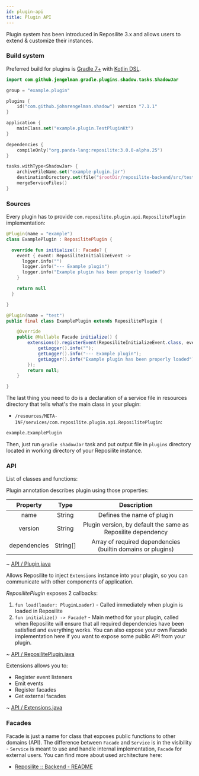 ```yaml
---
id: plugin-api
title: Plugin API
---
```


Plugin system has been introduced in Reposilite 3.x and allows users to extend & customize their instances.

### Build system
Preferred build for plugins is [Gradle 7+](https://gradle.org/) with [Kotlin DSL](https://docs.gradle.org/current/userguide/kotlin_dsl.html). 

```kotlin
import com.github.jengelman.gradle.plugins.shadow.tasks.ShadowJar

group = "example.plugin"

plugins {
    id("com.github.johnrengelman.shadow") version "7.1.1"
}

application {
    mainClass.set("example.plugin.TestPluginKt")
}

dependencies {
    compileOnly("org.panda-lang:reposilite:3.0.0-alpha.25")
}

tasks.withType<ShadowJar> {
    archiveFileName.set("example-plugin.jar")
    destinationDirectory.set(file("$rootDir/reposilite-backend/src/test/workspace/plugins"))
    mergeServiceFiles()
}
```

### Sources

Every plugin has to provide `com.reposilite.plugin.api.ReposilitePlugin` implementation:

<CodeVariants>
  <CodeVariant name="example.plugin.TestPlugin.kt (Kotlin)">

```kotlin
@Plugin(name = "example")
class ExamplePlugin : ReposilitePlugin {

  override fun initialize(): Facade? {
    event { event: ReposiliteInitializeEvent ->
      logger.info("")
      logger.info("--- Example plugin")
      logger.info("Example plugin has been properly loaded")
    }

    return null
  }

}
```

  </CodeVariant>
  <CodeVariant name="example.plugin.TestPlugin.java (Java)">
  
```java
@Plugin(name = "test")
public final class ExamplePlugin extends ReposilitePlugin {

    @Override
    public @Nullable Facade initialize() {
        extensions().registerEvent(ReposiliteInitializeEvent.class, event -> {
            getLogger().info("");
            getLogger().info("--- Example plugin");
            getLogger().info("Example plugin has been properly loaded");
        });
        return null;
    }

}
```

  </CodeVariant>
</CodeVariants>

The last thing you need to do is a declaration of a service file in resources directory that tells what's the main class in your plugin:

* `/resources/META-INF/services/com.reposilite.plugin.api.ReposilitePlugin`:
```bash
example.ExamplePlugin
```

Then, just run `gradle shadowJar` task and put output file in `plugins` directory located in working directory of your Reposilite instance.

### API
List of classes and functions:

<Spoiler title="@Plugin" paddingX="5" paddingY="2">

Plugin annotation describes plugin using those properties:

| Property | Type | Description |
| :--: | :--: | :--: |
| name | String | Defines the name of plugin |
| version | String | Plugin version, by default the same as Reposilite dependency |
| dependencies | String[] | Array of required dependencies (builtin domains or plugins) |

~ [API / Plugin.java](https://github.com/dzikoysk/reposilite/blob/main/reposilite-backend/src/main/kotlin/com/reposilite/plugin/api/Plugin.java)

</Spoiler>

<Spoiler title="ReposilitePlugin" paddingX="5" paddingY="2">

Allows Reposilite to inject `Extensions` instance into your plugin, 
so you can communicate with other components of application.

_ReposilitePlugin_ exposes 2 callbacks:
1. `fun load(loader: PluginLoader)` - Called immediately when plugin is loaded in Reposilite
2. `fun initialize() -> Facade?` - Main method for your plugin,
   called when Reposilite will ensure that all required dependencies have been satisfied and everything works. You can also expose your own Facade implementation here if you want to expose some public API from your plugin.

~ [API / ReposilitePlugin.java](https://github.com/dzikoysk/reposilite/blob/main/reposilite-backend/src/main/kotlin/com/reposilite/plugin/api/ReposilitePlugin.java)

</Spoiler>

<Spoiler title="Extensions" paddingX="5" paddingY="2">

Extensions allows you to:
* Register event listeners
* Emit events
* Register facades
* Get external facades

~ [API / Extensions.java](https://github.com/dzikoysk/reposilite/blob/main/reposilite-backend/src/main/kotlin/com/reposilite/plugin/Extensions.kt)

</Spoiler>

### Facades

Facade is just a name for class that exposes public functions to other domains (API). The difference between `Facade` and `Service` is in the visibility - `Service` is meant to use and handle internal implementation, `Facade` for external users. You can find more about used architecture here:

* [Reposilite :: Backend - README](https://github.com/dzikoysk/reposilite/tree/main/reposilite-backend)
